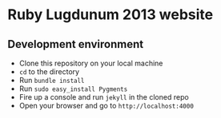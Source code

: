 # Ruby Lugdunum 2013 website

## Development environment

- Clone this repository on your local machine
- `cd` to the directory
- Run `bundle install`
- Run `sudo easy_install Pygments`
- Fire up a console and run `jekyll` in the cloned repo
- Open your browser and go to `http://localhost:4000`
